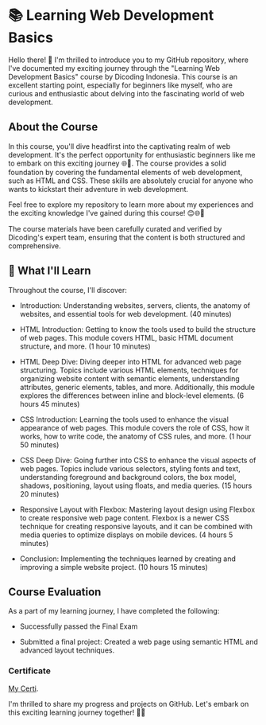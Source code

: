 # 📚 Learning Web Development Basics

Hello there! 👋 I'm thrilled to introduce you to my GitHub repository, where I've documented my exciting journey through the "Learning Web Development Basics" course by Dicoding Indonesia. This course is an excellent starting point, especially for beginners like myself, who are curious and enthusiastic about delving into the fascinating world of web development.

## About the Course

In this course, you'll dive headfirst into the captivating realm of web development. It's the perfect opportunity for enthusiastic beginners like me to embark on this exciting journey 🌐🚀. The course provides a solid foundation by covering the fundamental elements of web development, such as HTML and CSS. These skills are absolutely crucial for anyone who wants to kickstart their adventure in web development.

Feel free to explore my repository to learn more about my experiences and the exciting knowledge I've gained during this course! 😊🌐🚀

The course materials have been carefully curated and verified by Dicoding's expert team, ensuring that the content is both structured and comprehensive.

## 📖 What I'll Learn

Throughout the course, I'll discover:

- Introduction: Understanding websites, servers, clients, the anatomy of websites, and essential tools for web development. (40 minutes)

- HTML Introduction: Getting to know the tools used to build the structure of web pages. This module covers HTML, basic HTML document structure, and more. (1 hour 10 minutes)

- HTML Deep Dive: Diving deeper into HTML for advanced web page structuring. Topics include various HTML elements, techniques for organizing website content with semantic elements, understanding attributes, generic elements, tables, and more. Additionally, this module explores the differences between inline and block-level elements. (6 hours 45 minutes)

- CSS Introduction: Learning the tools used to enhance the visual appearance of web pages. This module covers the role of CSS, how it works, how to write code, the anatomy of CSS rules, and more. (1 hour 50 minutes)

- CSS Deep Dive: Going further into CSS to enhance the visual aspects of web pages. Topics include various selectors, styling fonts and text, understanding foreground and background colors, the box model, shadows, positioning, layout using floats, and media queries. (15 hours 20 minutes)

- Responsive Layout with Flexbox: Mastering layout design using Flexbox to create responsive web page content. Flexbox is a newer CSS technique for creating responsive layouts, and it can be combined with media queries to optimize displays on mobile devices. (4 hours 5 minutes)

- Conclusion: Implementing the techniques learned by creating and improving a simple website project. (10 hours 15 minutes)

## Course Evaluation

As a part of my learning journey, I have completed the following:

- Successfully passed the Final Exam

- Submitted a final project: Created a web page using semantic HTML and advanced layout techniques.

### Certificate
[My Certi](https://www.dicoding.com/certificates/07Z6VN16JXQR).

I'm thrilled to share my progress and projects on GitHub. Let's embark on this exciting learning journey together! 🚀😃





